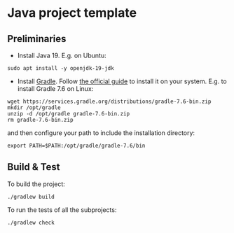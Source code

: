 # Java project template

## Preliminaries

- Install Java 19. E.g. on Ubuntu:
```
sudo apt install -y openjdk-19-jdk
```

- Install [Gradle](https://gradle.org/). 
  Follow [the official guide](https://gradle.org/install/) to install it
  on your system. E.g. to install Gradle 7.6 on Linux:

```
wget https://services.gradle.org/distributions/gradle-7.6-bin.zip
mkdir /opt/gradle
unzip -d /opt/gradle gradle-7.6-bin.zip
rm gradle-7.6-bin.zip
```

and then configure your path to include the installation directory:
```
export PATH=$PATH:/opt/gradle/gradle-7.6/bin
```

## Build & Test

To build the project:
```
./gradlew build
```

To run the tests of all the subprojects:
```
./gradlew check
```
